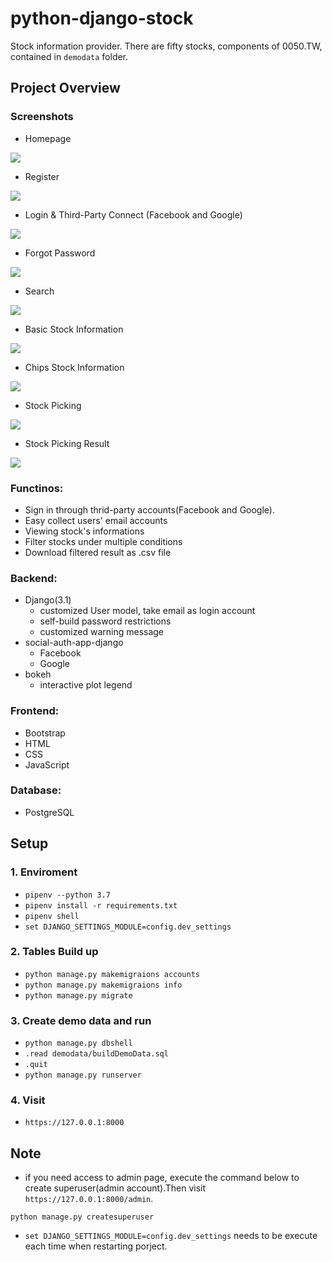 # python-django-stock
Stock information provider. There are fifty stocks, components of 0050.TW, contained in `demodata` folder.

## Project Overview
### Screenshots

- Homepage

![](https://github.com/ycy-tw/python-django-stock/blob/7f2d2d79dbacc5f1488bb99164cdb18400749792/screenshots/hompage.png)

- Register

![](https://github.com/ycy-tw/python-django-stock/blob/7fa715f8555951abd9cc24067ccad6439bc6a4af/screenshots/register.png)

- Login & Third-Party Connect (Facebook and Google)

![](https://github.com/ycy-tw/python-django-stock/blob/b6a658fc7e3fffbc19bd1efe5c346527ff512726/screenshots/login.png)

- Forgot Password

![](https://github.com/ycy-tw/python-django-stock/blob/b6a658fc7e3fffbc19bd1efe5c346527ff512726/screenshots/forgot_pwd.png)

- Search

![](https://github.com/ycy-tw/python-django-stock/blob/b6a658fc7e3fffbc19bd1efe5c346527ff512726/screenshots/search.png)

- Basic Stock Information

![](https://github.com/ycy-tw/python-django-stock/blob/b6a658fc7e3fffbc19bd1efe5c346527ff512726/screenshots/basic_info.png)

- Chips Stock Information

![](https://github.com/ycy-tw/python-django-stock/blob/b6a658fc7e3fffbc19bd1efe5c346527ff512726/screenshots/chips_info.png)

- Stock Picking

![](https://github.com/ycy-tw/python-django-stock/blob/b6a658fc7e3fffbc19bd1efe5c346527ff512726/screenshots/pick.png)

- Stock Picking Result

![](https://github.com/ycy-tw/python-django-stock/blob/b6a658fc7e3fffbc19bd1efe5c346527ff512726/screenshots/pick_result.png)


### Functinos:

+ Sign in through thrid-party accounts(Facebook and Google).
+ Easy collect users' email accounts
+ Viewing stock's informations
+ Filter stocks under multiple conditions
+ Download filtered result as .csv file


### Backend:
+ Django(3.1)
    + customized User model, take email as login account
    + self-build password restrictions
    + customized warning message
+ social-auth-app-django
    + Facebook
    + Google
+ bokeh
    + interactive plot legend

### Frontend:
+ Bootstrap
+ HTML
+ CSS
+ JavaScript

### Database:
+ PostgreSQL

## Setup

### 1. Enviroment
+ `pipenv --python 3.7`
+ `pipenv install -r requirements.txt`
+ `pipenv shell`
+ `set DJANGO_SETTINGS_MODULE=config.dev_settings`

### 2. Tables Build up
+ `python manage.py makemigraions accounts`
+ `python manage.py makemigraions info`
+ `python manage.py migrate`

### 3. Create demo data and run
+ `python manage.py dbshell`
+ `.read demodata/buildDemoData.sql`
+ `.quit`
+ `python manage.py runserver`

### 4. Visit
+ `https://127.0.0.1:8000`

## Note
+ if you need access to admin page, execute the command below to create superuser(admin account).Then visit `https://127.0.0.1:8000/admin`.

`python manage.py createsuperuser`

+ `set DJANGO_SETTINGS_MODULE=config.dev_settings` needs to be execute each time when restarting porject.
